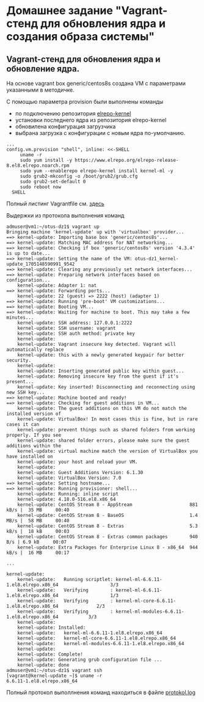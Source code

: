 # Домашнее задание "Vagrant-стенд для обновления ядра и создания образа системы"

## Vagrant-стенд для обновления ядра и обновление ядра.

На основе vagrant box generic/centos8s cоздана VM с параметрами указанными в методичке.
  
  С помощью параметра provision были выполнены команды 
   - по подключению репозитория [elrepo-kernel](https://www.elrepo.org)
   - установки последнего ядра из репозитория elrepo-kernel
   - обновилена конфигурация загрузчика
   - выбрана загрузка с конфигурации с новым ядра по-умолчанию.

``` Vagrantfile
...
config.vm.provision "shell", inline: <<-SHELL
     uname -r
     sudo yum install -y https://www.elrepo.org/elrepo-release-8.el8.elrepo.noarch.rpm
     sudo yum --enablerepo elrepo-kernel install kernel-ml -y
     sudo grub2-mkconfig -o /boot/grub2/grub.cfg
     sudo grub2-set-default 0
     sudo reboot now
  SHELL
```

Полный листинг Vagrantfile см. [здесь](Vagrantfile)

Выдержки из протокола выполнения команд

```
admuser@vm1:~/otus-dz1$ vagrant up
Bringing machine 'kernel-update' up with 'virtualbox' provider...
==> kernel-update: Importing base box 'generic/centos8s'...
==> kernel-update: Matching MAC address for NAT networking...
==> kernel-update: Checking if box 'generic/centos8s' version '4.3.4' is up to date...
==> kernel-update: Setting the name of the VM: otus-dz1_kernel-update_1705148590991_9542
==> kernel-update: Clearing any previously set network interfaces...
==> kernel-update: Preparing network interfaces based on configuration...
    kernel-update: Adapter 1: nat
==> kernel-update: Forwarding ports...
    kernel-update: 22 (guest) => 2222 (host) (adapter 1)
==> kernel-update: Running 'pre-boot' VM customizations...
==> kernel-update: Booting VM...
==> kernel-update: Waiting for machine to boot. This may take a few minutes...
    kernel-update: SSH address: 127.0.0.1:2222
    kernel-update: SSH username: vagrant
    kernel-update: SSH auth method: private key
    kernel-update: 
    kernel-update: Vagrant insecure key detected. Vagrant will automatically replace
    kernel-update: this with a newly generated keypair for better security.
    kernel-update: 
    kernel-update: Inserting generated public key within guest...
    kernel-update: Removing insecure key from the guest if it's present...
    kernel-update: Key inserted! Disconnecting and reconnecting using new SSH key...
==> kernel-update: Machine booted and ready!
==> kernel-update: Checking for guest additions in VM...
    kernel-update: The guest additions on this VM do not match the installed version of
    kernel-update: VirtualBox! In most cases this is fine, but in rare cases it can
    kernel-update: prevent things such as shared folders from working properly. If you see
    kernel-update: shared folder errors, please make sure the guest additions within the
    kernel-update: virtual machine match the version of VirtualBox you have installed on
    kernel-update: your host and reload your VM.
    kernel-update: 
    kernel-update: Guest Additions Version: 6.1.30
    kernel-update: VirtualBox Version: 7.0
==> kernel-update: Setting hostname...
==> kernel-update: Running provisioner: shell...
    kernel-update: Running: inline script
    kernel-update: 4.18.0-516.el8.x86_64
    kernel-update: CentOS Stream 8 - AppStream                     881 kB/s |  35 MB     00:40
    kernel-update: CentOS Stream 8 - BaseOS                        1.4 MB/s |  58 MB     00:40
    kernel-update: CentOS Stream 8 - Extras                        5.3 kB/s |  18 kB     00:03
    kernel-update: CentOS Stream 8 - Extras common packages        940  B/s | 6.9 kB     00:07
    kernel-update: Extra Packages for Enterprise Linux 8 - x86_64  944 kB/s |  16 MB     00:17

...

kernel-update: 
    kernel-update:   Running scriptlet: kernel-ml-6.6.11-1.el8.elrepo.x86_64                   3/3
    kernel-update:   Verifying        : kernel-ml-6.6.11-1.el8.elrepo.x86_64                   1/3
    kernel-update:   Verifying        : kernel-ml-core-6.6.11-1.el8.elrepo.x86_64              2/3
    kernel-update:   Verifying        : kernel-ml-modules-6.6.11-1.el8.elrepo.x86_64           3/3
    kernel-update: 
    kernel-update: Installed:
    kernel-update:   kernel-ml-6.6.11-1.el8.elrepo.x86_64
    kernel-update:   kernel-ml-core-6.6.11-1.el8.elrepo.x86_64
    kernel-update:   kernel-ml-modules-6.6.11-1.el8.elrepo.x86_64
    kernel-update: 
    kernel-update: Complete!
    kernel-update: Generating grub configuration file ...
    kernel-update: done
admuser@vm1:~/otus-dz1$ vagrant ssh
[vagrant@kernel-update ~]$ uname -r
6.6.11-1.el8.elrepo.x86_64
```
Полный протокол выполлнения команд находиться в файле [protokol.log](protokol.log) 
